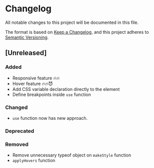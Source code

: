 # Changelog

All notable changes to this project will be documented in this file.

The format is based on [Keep a Changelog](https://keepachangelog.com/en/1.1.0/),
and this project adheres to [Semantic Versioning](https://semver.org/spec/v2.0.0.html).

## [Unreleased]

### Added

- Responsive feature 🔥🔥
- Hover feature 🔥🔥😈
- Add CSS variable declaration directly to the element
- Define breakpoints inside `use` function

### Changed

- `use` function now has new approach.

### Deprecated

### Removed

- Remove unnecessary typeof object on `makeStyle` function
- `applyHovers` function
